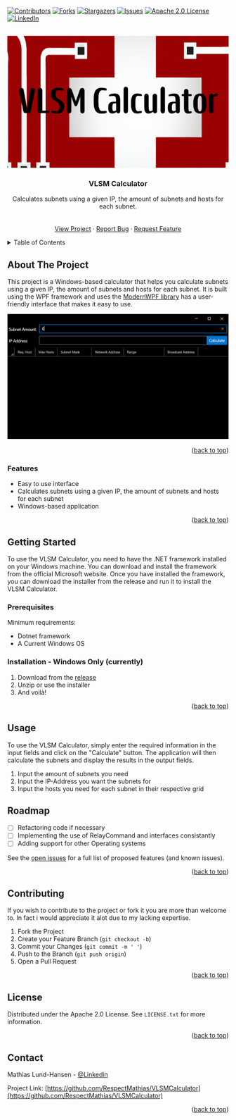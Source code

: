 <a name="readme-top"></a>

[![Contributors][contributors-shield]][contributors-url]
[![Forks][forks-shield]][forks-url]
[![Stargazers][stars-shield]][stars-url]
[![Issues][issues-shield]][issues-url]
[![Apache 2.0 License][license-shield]][license-url]
[![LinkedIn][linkedin-shield]][linkedin-url]



<!-- PROJECT LOGO -->
<br />
<div align="center">
  <a href="https://github.com/RespectMathias/VLSMCalculator">
    <img src="images/logo.png" alt="Logo" width="700" height="300">
  </a>

<h3 align="center">VLSM Calculator</h3>

  <p align="center">
    Calculates subnets using a given IP, the amount of subnets and hosts for each subnet.
    <br />
    <br />
    <br />
    <a href="https://github.com/RespectMathias/VLSMCalculator">View Project</a>
    ·
    <a href="https://github.com/RespectMathias/VLSMCalculator/issues">Report Bug</a>
    ·
    <a href="https://github.com/RespectMathias/VLSMCalculator/issues">Request Feature</a>
  </p>
</div>



<!-- TABLE OF CONTENTS -->
<details>
  <summary>Table of Contents</summary>
  <ol>
    <li>
      <a href="#about-the-project">About The Project</a>
      <ul>
        <li><a href="#built-with">Built With</a></li>
      </ul>
    </li>
    <li>
      <a href="#getting-started">Getting Started</a>
      <ul>
        <li><a href="#prerequisites">Prerequisites</a></li>
        <li><a href="#installation">Installation</a></li>
      </ul>
    </li>
    <li><a href="#usage">Usage</a></li>
    <li><a href="#roadmap">Roadmap</a></li>
    <li><a href="#contributing">Contributing</a></li>
    <li><a href="#license">License</a></li>
    <li><a href="#contact">Contact</a></li>
    <li><a href="#acknowledgments">Acknowledgments</a></li>
  </ol>
</details>



<!-- ABOUT THE PROJECT -->
## About The Project

This project is a Windows-based calculator that helps you calculate subnets using a given IP, the amount of subnets and hosts for each subnet. It is built using the WPF framework and uses the [ModernWPF library](https://github.com/Kinnara/ModernWpf) has a user-friendly interface that makes it easy to use.

![Usage GIF](images/usage.gif)

<p align="right">(<a href="#readme-top">back to top</a>)</p>



### Features

* Easy to use interface
* Calculates subnets using a given IP, the amount of subnets and hosts for each subnet
* Windows-based application

<p align="right">(<a href="#readme-top">back to top</a>)</p>



<!-- GETTING STARTED -->
## Getting Started

To use the VLSM Calculator, you need to have the .NET framework installed on your Windows machine. You can download and install the framework from the official Microsoft website. Once you have installed the framework, you can download the installer from the release and run it to install the VLSM Calculator.


### Prerequisites

Minimum requirements:
* Dotnet framework
* A Current Windows OS

### Installation - Windows Only (currently)

1. Download from the [release](https://github.com/RespectMathias/VLSMCalculator/releases/)
2. Unzip or use the installer
3. And voilà!

<p align="right">(<a href="#readme-top">back to top</a>)</p>



<!-- USAGE EXAMPLES -->
## Usage

To use the VLSM Calculator, simply enter the required information in the input fields and click on the "Calculate" button. The application will then calculate the subnets and display the results in the output fields.

1. Input the amount of subnets you need
2. Input the IP-Address you want the subnets for
3. Input the hosts you need for each subnet in their respective grid



<!-- ROADMAP -->
## Roadmap

- [ ] Refactoring code if necessary
- [ ] Implementing the use of RelayCommand and interfaces consistantly
- [ ] Adding support for other Operating systems

See the [open issues](https://github.com/RespectMathias/VLSMCalculator/issues) for a full list of proposed features (and known issues).

<p align="right">(<a href="#readme-top">back to top</a>)</p>



<!-- CONTRIBUTING -->
## Contributing

If you wish to contribute to the project or fork it you are more than welcome to. In fact i would appreciate it alot due to my lacking expertise.


1. Fork the Project
2. Create your Feature Branch (`git checkout -b`)
3. Commit your Changes (`git commit -m ' '`)
4. Push to the Branch (`git push origin`)
5. Open a Pull Request

<p align="right">(<a href="#readme-top">back to top</a>)</p>



<!-- LICENSE -->
## License

Distributed under the Apache 2.0 License. See `LICENSE.txt` for more information.

<p align="right">(<a href="#readme-top">back to top</a>)</p>



<!-- CONTACT -->
## Contact

Mathias Lund-Hansen - [@Linkedin](https://www.linkedin.com/in/mathias-lund-hansen-776800264/)

Project Link: [https://github.com/RespectMathias/VLSMCalculator](https://github.com/RespectMathias/VLSMCalculator)

<p align="right">(<a href="#readme-top">back to top</a>)</p>



<!-- MARKDOWN LINKS & IMAGES -->
[contributors-shield]: https://img.shields.io/github/contributors/RespectMathias/VLSMCalculator.svg?style=for-the-badge
[contributors-url]: https://github.com/RespectMathias/VLSMCalculator/graphs/contributors
[forks-shield]: https://img.shields.io/github/forks/RespectMathias/VLSMCalculator.svg?style=for-the-badge
[forks-url]: https://github.com/RespectMathias/VLSMCalculator/network/members
[stars-shield]: https://img.shields.io/github/stars/RespectMathias/VLSMCalculator.svg?style=for-the-badge
[stars-url]: https://github.com/RespectMathias/VLSMCalculator/stargazers
[issues-shield]: https://img.shields.io/github/issues/RespectMathias/VLSMCalculator.svg?style=for-the-badge
[issues-url]: https://github.com/RespectMathias/VLSMCalculator/issues
[license-shield]: https://img.shields.io/github/license/RespectMathias/VLSMCalculator.svg?style=for-the-badge
[license-url]: https://github.com/RespectMathias/VLSMCalculator/blob/master/LICENSE.txt
[linkedin-shield]: https://img.shields.io/badge/-LinkedIn-black.svg?style=for-the-badge&logo=linkedin&colorB=555
[linkedin-url]: https://www.linkedin.com/in/mathias-lund-hansen-776800264/
